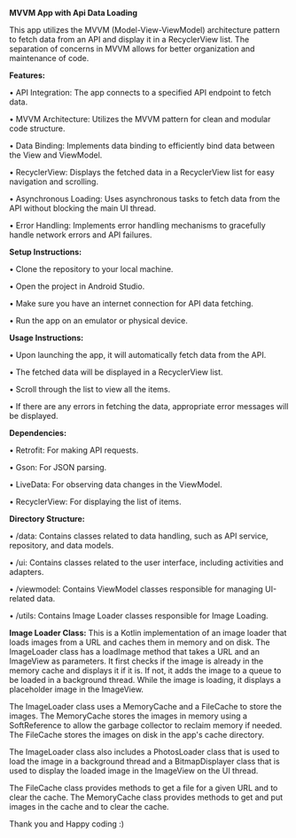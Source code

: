 **MVVM App with Api Data Loading**

This app utilizes the MVVM (Model-View-ViewModel) architecture pattern to fetch data from an API and display it in a RecyclerView list. The separation of concerns in MVVM allows for better organization and maintenance of code.

**Features:**

•	API Integration: The app connects to a specified API endpoint to fetch data.

•	MVVM Architecture: Utilizes the MVVM pattern for clean and modular code structure.

•	Data Binding: Implements data binding to efficiently bind data between the View and ViewModel.

•	RecyclerView: Displays the fetched data in a RecyclerView list for easy navigation and scrolling.

•	Asynchronous Loading: Uses asynchronous tasks to fetch data from the API without blocking the main UI thread.

•	Error Handling: Implements error handling mechanisms to gracefully handle network errors and API failures.

**Setup Instructions:**

•	Clone the repository to your local machine.

•	Open the project in Android Studio.

•	Make sure you have an internet connection for API data fetching.

•	Run the app on an emulator or physical device.

**Usage Instructions:**

•	Upon launching the app, it will automatically fetch data from the API.

•	The fetched data will be displayed in a RecyclerView list.

•	Scroll through the list to view all the items.

•	If there are any errors in fetching the data, appropriate error messages will be displayed.

**Dependencies:**

•	Retrofit: For making API requests.

•	Gson: For JSON parsing.

•	LiveData: For observing data changes in the ViewModel.

•	RecyclerView: For displaying the list of items.

**Directory Structure:**

•	/data: Contains classes related to data handling, such as API service, repository, and data models.

•	/ui: Contains classes related to the user interface, including activities and adapters.

•	/viewmodel: Contains ViewModel classes responsible for managing UI-related data.

•	/utils: Contains Image Loader classes responsible for Image Loading.

**Image Loader Class:**
This is a Kotlin implementation of an image loader that loads images from a URL and caches them in memory and on disk. The ImageLoader class has a loadImage method that takes a URL and an ImageView as parameters. It first checks if the image is already in the memory cache and displays it if it is. If not, it adds the image to a queue to be loaded in a background thread. While the image is loading, it displays a placeholder image in the ImageView.

The ImageLoader class uses a MemoryCache and a FileCache to store the images. The MemoryCache stores the images in memory using a SoftReference to allow the garbage collector to reclaim memory if needed. The FileCache stores the images on disk in the app's cache directory.

The ImageLoader class also includes a PhotosLoader class that is used to load the image in a background thread and a BitmapDisplayer class that is used to display the loaded image in the ImageView on the UI thread.

The FileCache class provides methods to get a file for a given URL and to clear the cache. The MemoryCache class provides methods to get and put images in the cache and to clear the cache.

Thank you and Happy coding :)
